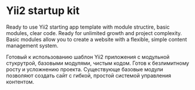 # Yii2 startup kit
Ready to use Yii2 starting app template with module structire, basic modules, clear code. 
Ready for unlimited growth and project complexity. Basic modules allow you to create 
a website with a flexible, simple content management system.

Готовый к использованию шаблон Yii2 приложения c модульной стукрутрой, базовыми модулями,
чистым кодом. Готов к безлимитному росту и усложнению проекта. Существующе базовые модули
позволяют создать сайт с гибкой, простой системой управления контентом.
